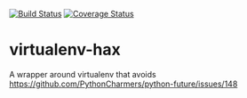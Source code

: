 [![Build Status](https://travis-ci.org/asottile/virtualenv-hax.svg?branch=master)](https://travis-ci.org/asottile/virtualenv-hax)
[![Coverage Status](https://img.shields.io/coveralls/asottile/virtualenv-hax.svg?branch=master)](https://coveralls.io/r/asottile/virtualenv-hax)

virtualenv-hax
==============

A wrapper around virtualenv that avoids https://github.com/PythonCharmers/python-future/issues/148
